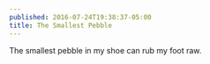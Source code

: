```yaml
---
published: 2016-07-24T19:38:37-05:00
title: The Smallest Pebble
---
```

The smallest pebble in my shoe can rub my foot raw.